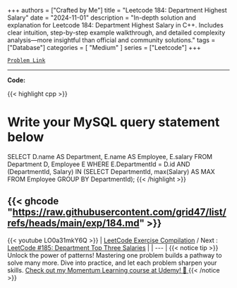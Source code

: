 
+++
authors = ["Crafted by Me"]
title = "Leetcode 184: Department Highest Salary"
date = "2024-11-01"
description = "In-depth solution and explanation for Leetcode 184: Department Highest Salary in C++. Includes clear intuition, step-by-step example walkthrough, and detailed complexity analysis—more insightful than official and community solutions."
tags = ["Database"]
categories = [
    "Medium"
]
series = ["Leetcode"]
+++



[`Problem Link`](https://leetcode.com/problems/department-highest-salary/description/)

---

**Code:**

{{< highlight cpp >}}
# Write your MySQL query statement below
SELECT D.name AS Department, E.name AS Employee, E.salary
FROM
    Department D,
    Employee E
WHERE E.DepartmentId = D.id
    AND (DepartmentId, Salary) IN
    (SELECT DepartmentId, max(Salary) AS MAX FROM Employee GROUP BY DepartmentId);
{{< /highlight >}}

{{< ghcode "https://raw.githubusercontent.com/grid47/list/refs/heads/main/exp/184.md" >}}
---
{{< youtube LO0a31mkY6Q >}}
| [LeetCode Exercise Compilation](https://grid47.xyz/leetcode/) / Next : [LeetCode #185: Department Top Three Salaries](https://grid47.xyz/posts/leetcode_185) |
| --- |
{{< notice tip >}}
Unlock the power of patterns! Mastering one problem builds a pathway to solve many more. Dive into practice, and let each problem sharpen your skills. [Check out my Momentum Learning course at Udemy! 🚀 ](https://www.udemy.com/course/algorithms-and-data-structures-in-cpp/)
{{< /notice >}}

